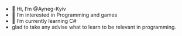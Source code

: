 - 👋 Hi, I’m @Ayneg-Kyiv
- 👀 I’m interested in Programming and games
- 🌱 I’m currently learning C#
- glad to take any advise what to learn to be relevant in programming. 
